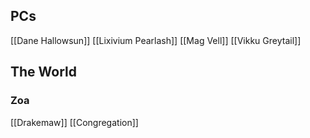 ## PCs
[[Dane Hallowsun]]
[[Lixivium Pearlash]]
[[Mag Vell]]
[[Vikku Greytail]]

## The World
### Zoa
[[Drakemaw]]
[[Congregation]]
